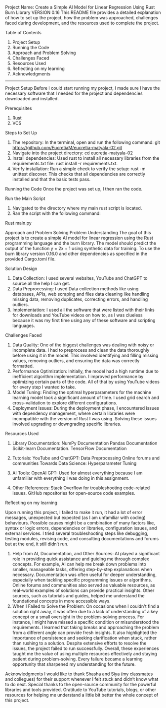 Project Name: Create a Simple AI Model for Linear Regression Using Rust Burn Library VERSION 0.16
This README file provides a detailed explanation of how to set up the project, how the problem was approached, challenges faced during development, and the resources used to complete the project.

Table of Contents
1.	Project Setup
2.	Running the Code
3.	Approach and Problem Solving
4.	Challenges Faced
5.	Resources Used
6.	Reflecting on my learning
7.	Acknowledgments
________________________________________
Project Setup
Before I could start running my project, I made sure I have the necessary software that I needed for the project and dependencies downloaded and installed.

Prerequisites
1.	Rust 
2.	VCS 

Steps to Set Up
1.	The repository:
In the terminal, open and run the following command:
git https://github.com/EucretiaM/eucretia-matyala-02.git
2.	Navigate into the project directory:
cd eucretia-matyala-02
3.	Install dependencies:
Used rust to install all necessary libraries from the requirements.txt file:
rust install -r requirements.txt.
4.	Verify installation:
Run a simple check to verify the setup:
rust -m unittest discover.
This checks that all dependencies are correctly installed and that the basic tests pass.

Running the Code
Once the project was set up, I then ran the code.

Run the Main Script
1.	Navigated to the directory where my main rust script is located.
2.	Ran the script with the following command:

Rust main.py

Approach and Problem Solving
Problem Understanding
The goal of this project is to create a simple AI model for linear regression using the Rust programming language and the burn library. The model should predict the output of the function y = 2x + 1 using synthetic data for training. To use the burn library version 0.16.0 and other dependencies as specified in the provided Cargo.toml file.

Solution Design
1.	Data Collection: I used several websites, YouTube and ChatGPT to source all the help I can get. 
2.	Data Preprocessing: I used Data collection methods like using databases, APIs, web scraping and files data cleaning like handling missing data, removing duplicates, correcting errors, and handling outliers. 
3.	Implementation: I used all the software that were listed with their links for downloads and YouTube videos on how to, as I was clueless because it was my first time using any of these software and scripting languages.

Challenges Faced
1.	Data Quality: One of the biggest challenges was dealing with noisy or incomplete data. I had to preprocess and clean the data thoroughly before using it in the model. This involved identifying and filling missing values, removing outliers, and ensuring the data was correctly formatted.
2.	Performance Optimization: Initially, the model had a high runtime due to inefficient algorithm implementation. I improved performance by optimizing certain parts of the code. All of that by using YouTube videos for every step I wanted to take.
3.	Model Tuning: Finding the optimal hyperparameters for the machine learning model took a significant amount of time. I used grid search and cross-validation to explore different configurations.
4.	Deployment Issues: During the deployment phase, I encountered issues with dependency management, where certain libraries were incompatible with the version of Rust I was using. Solving these issues involved upgrading or downgrading specific libraries.

Resources Used
1.	Library Documentation:
NumPy Documentation
Pandas Documentation
Scikit-learn Documentation.
TensorFlow Documentation

2.	Tutorials:
YouTube and ChatGPT: Data Preprocessing
Online forums and communities
Towards Data Science: Hyperparameter Tuning

3.	AI Tools:
OpenAI GPT: Used for almost everything because I am unfamiliar with everything I was doing in this assignment.

4.	Other References:
Stack Overflow for troubleshooting code-related issues.
GitHub repositories for open-source code examples.

Reflecting on my learning

Upon running this project, I failed to make it run, it had a lot of error messages, unexpected but expected (as I am unfamiliar with coding) behaviours. Possible causes might be a combination of many factors like, syntax or logic errors, dependencies or libraries, configuration issues, and external services. I tried several troubleshooting steps like debugging, testing modules, revising code, and consulting documentations and forums but at the end, it still didn’t run.
1.	Help from AI, Documentation, and Other Sources:
AI played a significant role in providing quick assistance and guiding me through complex concepts. For example, AI can help me break down problems into smaller, manageable tasks, offering step-by-step explanations when necessary.
Documentation was often useful for deeper understanding, especially when tackling specific programming issues or algorithms. Online forums and communities also served as valuable resources, as real-world examples of solutions can provide practical insights.
Other sources, such as tutorials and guides, helped me understand the foundational concepts in more accessible ways.
2.	When I Failed to Solve the Problem:
On occasions when I couldn't find a solution right away, it was often due to a lack of understanding of a key concept or a small oversight in the problem-solving process. For instance, I might have missed a specific condition or misunderstood the requirements.
I learned that taking breaks and approaching the problem from a different angle can provide fresh insights. It also highlighted the importance of persistence and seeking clarification when stuck, rather than rushing to a solution.
Despite extensive efforts to resolve the issues, the project failed to run successfully. Overall, these experiences taught me the value of using multiple resources effectively and staying patient during problem-solving. Every failure became a learning opportunity that sharpened my understanding for the future.

Acknowledgments
I would like to thank Shasha and Siya (my classmates and collegues) for their support whenever I felt stuck and didn’t know what to do next.
Special thanks to the open-source community for the powerful libraries and tools provided.
Gratitude to YouTube tutorials, blogs, or other resources for helping me understand a little bit better the whole concept of this project.
